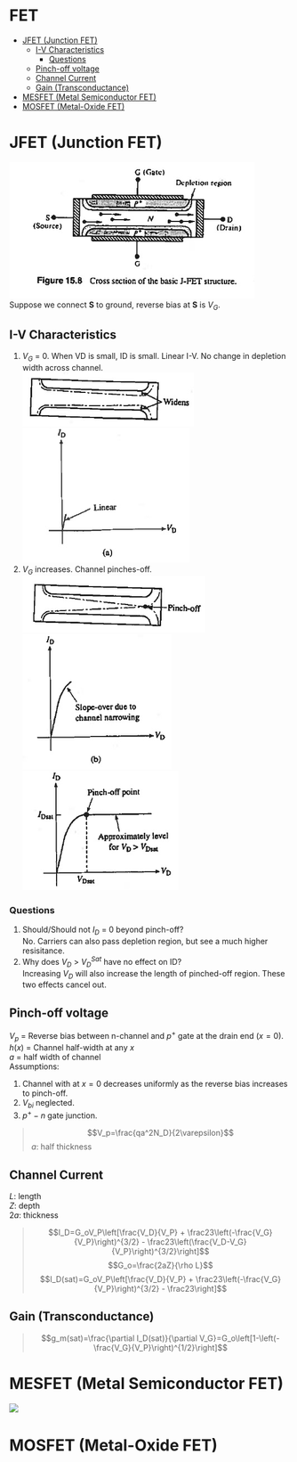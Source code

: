 # FET
<!-- TOC -->

- [JFET (Junction FET)](#jfet-junction-fet)
    - [I-V Characteristics](#i-v-characteristics)
        - [Questions](#questions)
    - [Pinch-off voltage](#pinch-off-voltage)
    - [Channel Current](#channel-current)
    - [Gain (Transconductance)](#gain-transconductance)
- [MESFET (Metal Semiconductor FET)](#mesfet-metal-semiconductor-fet)
- [MOSFET (Metal-Oxide FET)](#mosfet-metal-oxide-fet)

<!-- /TOC -->
# JFET (Junction FET)
![](jfet.jpg)</br>
Suppose we connect **S** to ground, reverse bias at **S** is $V_G$.</br>
## I-V Characteristics
1. $V_G$ = 0. When VD is small, ID is small. Linear I-V. No change in depletion width across channel.</br>
![](jfet_channel_1.jpg)</br>
![](jfet_iv_1.jpg)</br>
2. $V_G$ increases. Channel pinches-off.</br>
![](jfet_channel_2.jpg)</br>
![](jfet_iv_2.jpg)</br>
![](jfet_iv_3.jpg)</br>
### Questions
1. Should/Should not $I_D$ = 0 beyond pinch-off?</br>
No. Carriers can also pass depletion region, but see a much higher resisitance.
2. Why does $V_D$ > $V_D^{Sat}$ have no effect on ID?</br>
Increasing $V_D$ will also increase the length of pinched-off region. These two effects cancel out.
## Pinch-off voltage
$V_p$ = Reverse bias between n-channel and $p^+$ gate at the drain end $(x=0)$.</br>
$h(x)$ = Channel half-width at any $x$</br>
$a$ = half width of channel</br>
Assumptions:
1. Channel with at $x=0$ decreases uniformly as the reverse bias increases to pinch-off.
2. $V_{bi}$ neglected.
3. $p^+-n$ gate junction.

> $$V_p=\frac{qa^2N_D}{2\varepsilon}$$
$a$: half thickness
## Channel Current
$L$: length</br>
$Z$: depth</br>
$2a$: thickness
> $$I_D=G_oV_P\left[\frac{V_D}{V_P} + \frac23\left(-\frac{V_G}{V_P}\right)^{3/2} - \frac23\left(\frac{V_D-V_G}{V_P}\right)^{3/2}\right]$$
> $$G_o=\frac{2aZ}{\rho L}$$
> $$I_D(sat)=G_oV_P\left[\frac{V_D}{V_P} + \frac23\left(-\frac{V_G}{V_P}\right)^{3/2} - \frac23\right]$$
## Gain (Transconductance)
> $$g_m(sat)=\frac{\partial I_D(sat)}{\partial V_G}=G_o\left[1-\left(-\frac{V_G}{V_P}\right)^{1/2}\right]$$
# MESFET (Metal Semiconductor FET)
![](mesfet.jpg)
# MOSFET (Metal-Oxide FET)
